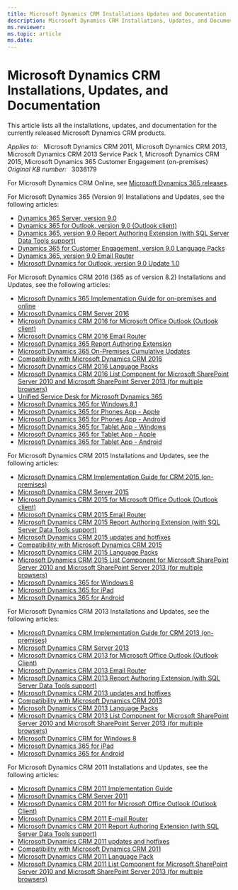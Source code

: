 ```yaml
---
title: Microsoft Dynamics CRM Installations Updates and Documentation
description: Microsoft Dynamics CRM Installations, Updates, and Documentation.
ms.reviewer: 
ms.topic: article
ms.date: 
---
```

# Microsoft Dynamics CRM Installations, Updates, and Documentation

This article lists all the installations, updates, and documentation for the currently released Microsoft Dynamics CRM products.

_Applies to:_ &nbsp; Microsoft Dynamics CRM 2011, Microsoft Dynamics CRM 2013, Microsoft Dynamics CRM 2013 Service Pack 1, Microsoft Dynamics CRM 2015, Microsoft Dynamics 365 Customer Engagement (on-premises)  
_Original KB number:_ &nbsp; 3036179

For Microsoft Dynamics CRM Online, see [Microsoft Dynamics 365 releases](https://support.microsoft.com/help/2925359/microsoft-dynamics-crm-online-releases).

For Microsoft Dynamics 365 (Version 9) Installations and Updates, see the following articles:

- [Dynamics 365 Server, version 9.0](https://www.microsoft.com/download/details.aspx?id=57478)
- [Dynamics 365 for Outlook, version 9.0 (Outlook client)](https://www.microsoft.com/download/details.aspx?id=56972)
- [Dynamics 365, version 9.0 Report Authoring Extension (with SQL Server Data Tools support)](https://www.microsoft.com/download/details.aspx?id=56973)
- [Dynamics 365 for Customer Engagement, version 9.0 Language Packs](https://www.microsoft.com/download/details.aspx?id=56970)
- [Dynamics 365, version 9.0 Email Router](https://www.microsoft.com/download/details.aspx?id=56974)
- [Microsoft Dynamics for Outlook, version 9.0 Update 1.0](https://www.microsoft.com/download/details.aspx?id=58079)

For Microsoft Dynamics CRM 2016 (365 as of version 8.2) Installations and Updates, see the following articles:

- [Microsoft Dynamics 365 Implementation Guide for on-premises and online](https://www.microsoft.com/download/details.aspx?id=50039)
- [Microsoft Dynamics CRM Server 2016](https://www.microsoft.com/download/details.aspx?id=50372)
- [Microsoft Dynamics CRM 2016 for Microsoft Office Outlook (Outlook client)](https://www.microsoft.com/download/details.aspx?id=50370)
- [Microsoft Dynamics CRM 2016 Email Router](https://www.microsoft.com/download/details.aspx?id=50373)
- [Microsoft Dynamics 365 Report Authoring Extension](https://www.microsoft.com/download/details.aspx?id=50375)
- [Microsoft Dynamics 365 On-Premises Cumulative Updates](https://support.microsoft.com/help/3142345)
- [Compatibility with Microsoft Dynamics CRM 2016](https://support.microsoft.com/help/3124955)
- [Microsoft Dynamics CRM 2016 Language Packs](https://www.microsoft.com/download/details.aspx?id=50371)
- [Microsoft Dynamics CRM 2016 List Component for Microsoft SharePoint Server 2010 and Microsoft SharePoint Server 2013 (for multiple browsers)](https://www.microsoft.com/download/details.aspx?id=50374)
- [Unified Service Desk for Microsoft Dynamics 365](https://www.microsoft.com/download/details.aspx?id=50355)
- [Microsoft Dynamics 365 for Windows 8.1](https://www.microsoft.com/p/microsoft-dynamics-crm/9wzdncrfjbcm#activetab=pivot:overviewtab)
- [Microsoft Dynamics 365 for Phones App - Apple](https://apps.apple.com/us/app/dynamics-crm-for-phones/id1003997947?ls=1)
- [Microsoft Dynamics 365 for Phones App - Android](https://play.google.com/store/apps/details?id=com.microsoft.crm.crmphone)
- [Microsoft Dynamics 365 for Tablet App - Windows](https://www.microsoft.com/p/microsoft-dynamics-crm-for-windows-81/9wzdncrfjbcm#activetab=pivot:overviewtab)
- [Microsoft Dynamics 365 for Tablet App - Apple](https://apps.apple.com/us/app/microsoft-dynamics-crm/id678800460)
- [Microsoft Dynamics 365 for Tablet App - Android](https://play.google.com/store/apps/details?id=com.microsoft.crm.crmtablet)

For Microsoft Dynamics CRM 2015 Installations and Updates, see the following articles:

- [Microsoft Dynamics CRM Implementation Guide for CRM 2015 (on-premises)](https://www.microsoft.com/download/details.aspx?id=45022)
- [Microsoft Dynamics CRM Server 2015](https://www.microsoft.com/download/details.aspx?id=45012)
- [Microsoft Dynamics CRM 2015 for Microsoft Office Outlook (Outlook client)](https://www.microsoft.com/download/details.aspx?id=45015)
- [Microsoft Dynamics CRM 2015 Email Router](https://www.microsoft.com/download/details.aspx?id=45017)
- [Microsoft Dynamics CRM 2015 Report Authoring Extension (with SQL Server Data Tools support)](https://www.microsoft.com/download/details.aspx?id=45013)
- [Microsoft Dynamics CRM 2015 updates and hotfixes](https://support.microsoft.com/help/3018363)
- [Compatibility with Microsoft Dynamics CRM 2015](https://support.microsoft.com/help/3018360)
- [Microsoft Dynamics CRM 2015 Language Packs](https://www.microsoft.com/download/details.aspx?id=45014)
- [Microsoft Dynamics CRM 2015 List Component for Microsoft SharePoint Server 2010 and Microsoft SharePoint Server 2013 (for multiple browsers)](https://www.microsoft.com/download/details.aspx?id=45018)
- [Microsoft Dynamics 365 for Windows 8](https://www.microsoft.com/p/microsoft-dynamics-crm-for-windows-8/9wzdncrfjb15?rtc=1)
- [Microsoft Dynamics 365 for iPad](https://apps.apple.com/us/app/microsoft-dynamics-crm/id678800460)
- [Microsoft Dynamics 365 for Android](https://play.google.com/store/apps/details?id=com.microsoft.crm.crmtablet)

For Microsoft Dynamics CRM 2013 Installations and Updates, see the following articles:

- [Microsoft Dynamics CRM Implementation Guide for CRM 2013 (on-premises)](https://www.microsoft.com/download/details.aspx?id=40322)
- [Microsoft Dynamics CRM Server 2013](https://www.microsoft.com/download/details.aspx?id=40341)
- [Microsoft Dynamics CRM 2013 for Microsoft Office Outlook (Outlook Client)](https://www.microsoft.com/download/details.aspx?id=40344)
- [Microsoft Dynamics CRM 2013 Email Router](https://www.microsoft.com/download/details.aspx?id=40342)
- [Microsoft Dynamics CRM 2013 Report Authoring Extension (with SQL Server Data Tools support)](https://www.microsoft.com/download/details.aspx?id=40343)
- [Microsoft Dynamics CRM 2013 updates and hotfixes](https://support.microsoft.com/help/2917899)
- [Compatibility with Microsoft Dynamics CRM 2013](https://support.microsoft.com/help/3005167)
- [Microsoft Dynamics CRM 2013 Language Packs](https://www.microsoft.com/download/details.aspx?id=40340)
- [Microsoft Dynamics CRM 2013 List Component for Microsoft SharePoint Server 2010 and Microsoft SharePoint Server 2013 (for multiple browsers)](https://www.microsoft.com/download/details.aspx?id=40345)
- [Microsoft Dynamics CRM for Windows 8](https://www.microsoft.com/p/microsoft-dynamics-crm-for-windows-8/9wzdncrfjb15?rtc=1#activetab=pivot:overviewtab)
- [Microsoft Dynamics 365 for iPad](https://apps.apple.com/us/app/microsoft-dynamics-crm/id678800460)
- [Microsoft Dynamics 365 for Android](https://play.google.com/store/apps/details?id=com.microsoft.crm.crmtablet)

For Microsoft Dynamics CRM 2011 Installations and Updates, see the following articles:

- [Microsoft Dynamics CRM 2011 Implementation Guide](https://www.microsoft.com/download/details.aspx?id=3621)
- [Microsoft Dynamics CRM Server 2011](https://www.microsoft.com/download/details.aspx?id=27822)
- [Microsoft Dynamics CRM 2011 for Microsoft Office Outlook (Outlook Client)](https://www.microsoft.com/download/details.aspx?id=27821)
- [Microsoft Dynamics CRM 2011 E-mail Router](https://www.microsoft.com/download/details.aspx?id=27818)
- [Microsoft Dynamics CRM 2011 Report Authoring Extension (with SQL Server Data Tools support)](https://www.microsoft.com/download/details.aspx?id=27823)
- [Microsoft Dynamics CRM 2011 updates and hotfixes](https://support.microsoft.com/help/2555051)
- [Compatibility with Microsoft Dynamics CRM 2011](https://support.microsoft.com/help/3005163)
- [Microsoft Dynamics CRM 2011 Language Pack](https://www.microsoft.com/download/details.aspx?id=27819)
- [Microsoft Dynamics CRM 2011 List Component for Microsoft SharePoint Server 2010 and Microsoft SharePoint Server 2013 (for multiple browsers)](https://www.microsoft.com/download/details.aspx?id=5283)
